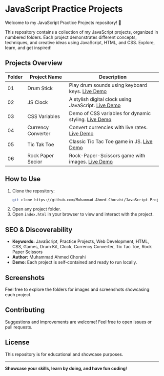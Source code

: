 # JavaScript Practice Projects

Welcome to my JavaScript Practice Projects repository! 🚀

This repository contains a collection of my JavaScript projects, organized in numbered folders. Each project demonstrates different concepts, techniques, and creative ideas using JavaScript, HTML, and CSS. Explore, learn, and get inspired!

## Projects Overview

| Folder | Project Name           | Description                                      |
|------- |-----------------------|--------------------------------------------------|
| 01     | Drum Stick            | Play drum sounds using keyboard keys. [Live Demo](https://muhammad-ahmed-chorahi.github.io/JavaScript-Projects/01.DrumStick/) |
| 02     | JS Clock              | A stylish digital clock using JavaScript. [Live Demo](https://muhammad-ahmed-chorahi.github.io/JavaScript-Projects/02.%20JS%20Clock/) |
| 03     | CSS Variables         | Demo of CSS variables for dynamic styling. [Live Demo](https://muhammad-ahmed-chorahi.github.io/JavaScript-Projects/03.%20CSS%20Variables/) |
| 04     | Currency Converter    | Convert currencies with live rates. [Live Demo](https://muhammad-ahmed-chorahi.github.io/JavaScript-Projects/04.%20Currency%20Converter/) |
| 05     | Tic Tak Toe           | Classic Tic Tac Toe game in JS. [Live Demo](https://muhammad-ahmed-chorahi.github.io/JavaScript-Projects/05.%20Tic%20Tak%20Toe/) |
| 06     | Rock Paper Secior     | Rock-Paper-Scissors game with images. [Live Demo](https://muhammad-ahmed-chorahi.github.io/JavaScript-Projects/06.%20Rock%20Paper%20Secior/) |

## How to Use

1. Clone the repository:
   ```sh
   git clone https://github.com/Muhammad-Ahmed-Chorahi/JavaScript-Projects.git
   ```
2. Open any project folder.
3. Open `index.html` in your browser to view and interact with the project.

## SEO & Discoverability

- **Keywords:** JavaScript, Practice Projects, Web Development, HTML, CSS, Games, Drum Kit, Clock, Currency Converter, Tic Tac Toe, Rock Paper Scissors
- **Author:** Muhammad Ahmed Chorahi
- **Demo:** Each project is self-contained and ready to run locally.

## Screenshots

Feel free to explore the folders for images and screenshots showcasing each project.

## Contributing

Suggestions and improvements are welcome! Feel free to open issues or pull requests.

## License

This repository is for educational and showcase purposes.

---

**Showcase your skills, learn by doing, and have fun coding!**
